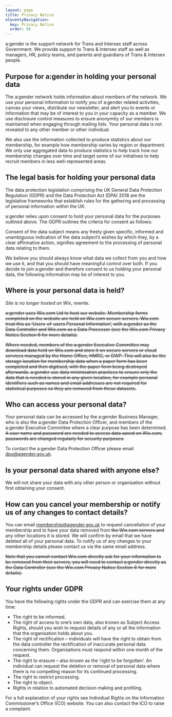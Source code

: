 ```yaml
---
layout: page
title: Privacy Notice
eleventyNavigation:
  key: Privacy Notice
  order: 99
---
```

a:gender is the support network for Trans and Intersex staff across Government. We provide support to Trans & Intersex staff as well as managers, HR, policy teams, and parents and guardians of Trans & Intersex people.
​
## Purpose for a:gender in holding your personal data

The a:gender network holds information about members of the network. We use your personal information to notify you of a:gender related activities, canvas your views, distribute our newsletter, and alert you to events or information that may be of interest to you in your capacity as a member. We use disclosure control measures to ensure anonymity of our members is maintained when engaging through mailing lists. Your personal data is not revealed to any other member or other individual.

We also use the information collected to produce statistics about our membership, for example how membership varies by region or department. We only use aggregated data to produce statistics to help track how our membership changes over time and target some of our initiatives to help recruit members in less well-represented areas.

## The legal basis for holding your personal data

The data protection legislation comprising the UK General Data Protection Regulation (GDPR) and the Data Protection Act (DPA) 2018 are the legislative frameworks that establish rules for the gathering and processing of personal information within the UK.

a:gender relies upon consent to hold your personal data for the purposes outlined above. The GDPR outlines the criteria for consent as follows:

Consent of the data subject means any freely given specific, informed and unambiguous indication of the data subject’s wishes by which they, by a clear affirmative action, signifies agreement to the processing of personal data relating to them.

We believe you should always know what data we collect from you and how we use it, and that you should have meaningful control over both. If you decide to join a:gender and therefore consent to us holding your personal data, the following information may be of interest to you.

## Where is your personal data is held?

*Site is no longer hosted on Wix, rewrite.*

~~a:gender uses Wix.com Ltd to host our website. Membership forms completed on the website are held on Wix.com secure servers. Wix.com treat this as ‘Users-of-users Personal Information’, with a:gender as the Data Controller and Wix.com as a Data Processor (see the Wix.com Privacy Notice Section 6 for more details).~~

~~Where needed, members of the a:gender Executive Committee may download data held on Wix.com and store it on secure servers or cloud services managed by the Home Office, HMRC, or DWP. This will also be the storage location for membership data when a paper form has been completed and then digitised, with the paper form being destroyed afterwards. a:gender use data minimisation practices to ensure only the data that is needed is stored in any given location, for example personal identifiers such as names and email addresses are not required for statistical purposes so they are removed from these datasets.~~

## Who can access your personal data?

Your personal data can be accessed by the a:gender Business Manager, who is also the a:gender Data Protection Officer, and members of the a:gender Executive Committee where a clear purpose has been determined. ~~A user name and password are needed to access data saved on Wix.com; passwords are changed regularly for security purposes.~~

To contact the a:gender Data Protection Officer please email dpo@agender.gov.uk.

## Is your personal data shared with anyone else?

We will not share your data with any other person or organisation without first obtaining your consent.
​
## How can you cancel your membership or notify us of any changes to contact details?

You can email membership@agender.gov.uk to request cancellation of your membership and to have your data removed from ~~the Wix.com servers and~~ any other locations it is stored. We will confirm by email that we have deleted all of your personal data. To notify us of any changes to your membership details please contact us via the same email address.

~~Note that you cannot contact Wix.com directly ask for your information to be removed from their servers, you will need to contact a:gender directly as the Data Controller (see the Wix.com Privacy Notice Section 6 for more details).~~
​
## Your rights under GDPR

You have the following rights under the GDPR and can exercise them at any time:
- The right to be informed.
- The right of access to one’s own data, also known as Subject Access Rights, should you wish to request details of any or all the information that the organisation holds about you.
- The right of rectification – individuals will have the right to obtain from the data controller the rectification of inaccurate personal data concerning them. Organisations must respond within one month of the request.
- The right to erasure – also known as the ‘right to be forgotten’.  An individual can request the deletion or removal of personal data where there is no compelling reason for its continued processing.
- The right to restrict processing.
- The right to object.
- Rights in relation to automated decision making and profiling.

For a full explanation of your rights see Individual Rights on the Information Commissioner’s Office (ICO) website. You can also contact the ICO to raise a complaint.
